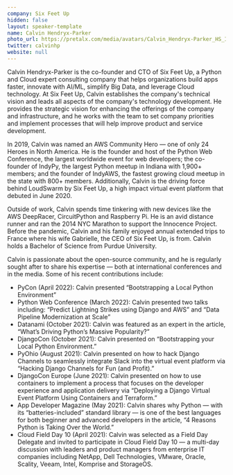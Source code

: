 ```yaml
---
company: Six Feet Up
hidden: false
layout: speaker-template
name: Calvin Hendryx-Parker
photo_url: https://pretalx.com/media/avatars/Calvin_Hendryx-Parker_HS_IhLlb4s.png
twitter: calvinhp
website: null
---
```


Calvin Hendryx-Parker is the co-founder and CTO of Six Feet Up, a Python and Cloud expert consulting company that helps organizations build apps faster, innovate with AI/ML, simplify Big Data, and leverage Cloud technology. At Six Feet Up, Calvin establishes the company's technical vision and leads all aspects of the company's technology development. He provides the strategic vision for enhancing the offerings of the company and infrastructure, and he works with the team to set company priorities and implement processes that will help improve product and service development. 

In 2019, Calvin was named an AWS Community Hero — one of only 24 Heroes in North America. He is the founder and host of the Python Web Conference, the largest worldwide event for web developers; the co-founder of IndyPy, the largest Python meetup in Indiana with 1,900+ members; and the founder of IndyAWS, the fastest growing cloud meetup in the state with 800+ members. Additionally, Calvin is the driving force behind LoudSwarm by Six Feet Up, a high impact virtual event platform that debuted in June 2020.

Outside of work, Calvin spends time tinkering with new devices like the AWS DeepRacer, CircuitPython and Raspberry Pi. He is an avid distance runner and ran the 2014 NYC Marathon to support the Innocence Project. Before the pandemic, Calvin and his family enjoyed annual extended trips to France where his wife Gabrielle, the CEO of Six Feet Up, is from. Calvin holds a Bachelor of Science from Purdue University.

Calvin is passionate about the open-source community, and he is regularly sought after to share his expertise — both at international conferences and in the media. Some of his recent contributions include:

- PyCon (April 2022): Calvin presented “Bootstrapping a Local Python Environment”
- Python Web Conference (March 2022): Calvin presented two talks including: “Predict Lightning Strikes using Django and AWS” and “Data Pipeline Modernization at Scale”
- Datanami (October 2021): Calvin was featured as an expert in the article, “What’s Driving Python’s Massive Popularity?”
- DjangoCon (October 2021): Calvin presented on “Bootstrapping your Local Python Environment.”
- PyOhio (August 2021): Calvin presented on how to hack Django Channels to seamlessly integrate Slack into the virtual event platform via “Hacking Django Channels for Fun (and Profit).”
- DjangoCon Europe (June 2021): Calvin presented on how to use containers to implement a process that focuses on the developer experience and application delivery via “Deploying a Django Virtual Event Platform Using Containers and Terraform.”  
- App Developer Magazine (May 2021): Calvin shares why Python — with its “batteries-included” standard library — is one of the best languages for both beginner and advanced developers in the article, “4 Reasons Python is Taking Over the World.”
- Cloud Field Day 10 (April 2021): Calvin was selected as a Field Day Delegate and invited to participate in Cloud Field Day 10 — a multi-day discussion with leaders and product managers from enterprise IT companies including NetApp, Dell Technologies, VMware, Oracle, Scality, Veeam, Intel, Komprise and StorageOS.
